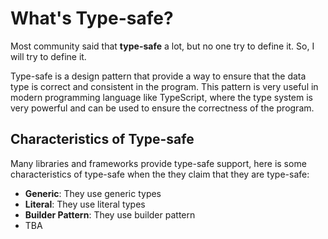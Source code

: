 # What's Type-safe?

Most community said that **type-safe** a lot, but no one try to define it. So, I will try to define it.

Type-safe is a design pattern that provide a way to ensure that the data type is correct and consistent in the program. This pattern is very useful in modern programming language like TypeScript, where the type system is very powerful and can be used to ensure the correctness of the program.

## Characteristics of Type-safe

Many libraries and frameworks provide type-safe support, here is some characteristics of type-safe when the they claim that they are type-safe:

- **Generic**: They use generic types
- **Literal**: They use literal types
- **Builder Pattern**: They use builder pattern
- TBA